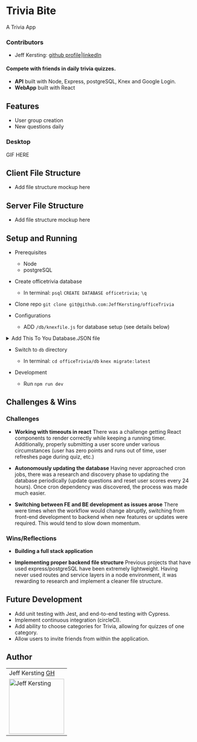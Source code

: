 # Trivia Bite
A Trivia App

### Contributors
- Jeff Kersting: [github profile](https://github.com/JeffKersting/)|[linkedIn](https://www.linkedin.com/in/jeff-kersting/)


#### Compete with friends in daily trivia quizzes.
- **API** built with Node, Express, postgreSQL, Knex and Google Login.
- **WebApp** built with React 


## Features
- User group creation
- New questions daily


### Desktop
GIF HERE


## Client File Structure 
  
- Add file structure mockup here

## Server File Structure 
 
- Add file structure mockup here

## Setup and Running
- Prerequisites
  - Node
  - postgreSQL

- Create officetrivia database
  - In terminal: 
      `psql`
      `CREATE DATABASE officetrivia;`
      `\q`

- Clone repo `git clone git@github.com:JeffKersting/officeTrivia`

- Configurations
  - ADD `/db/knexfile.js` for database setup (see details below)

<details>
  <Summary>Add This To You Database.JSON file</summary>
    <code>
      {
        development: {
          client: 'pg',
          connection: {
            host: 'localhost',
            database: 'officetrivia',
        },
        pool: {
          min: 2,
          max: 10
        },
        migrations: {
          tableName: 'knex_migrations'
        }
      }
  </code>
</details>

- Switch to `db` directory 
  - In terminal:
    `cd officeTrivia/db`
    `knex migrate:latest`

- Development
  - Run `npm run dev`

## Challenges & Wins
### Challenges
- **Working with timeouts in react** There was a challenge getting React components to render correctly while keeping a running timer. Additionally, properly submitting a user score under various circumstances (user has zero points and runs out of time, user refreshes page during quiz, etc.)

- **Autonomously updating the database** Having never approached cron jobs, there was a research and discovery phase to updating the database periodically (update questions and reset user scores every 24 hours). Once cron dependency was discovered, the process was made much easier.

- **Switching between FE and BE development as issues arose** There were times when the workflow would change abruptly, switching from front-end development to backend when new features or updates were required. This would tend to slow down momentum. 

### Wins/Reflections
- **Building a full stack application** 

- **Implementing proper backend file structure** Previous projects that have used express/postgreSQL have been extremely lightweight. Having never used routes and service layers in a node environment, it was rewarding to research and implement a cleaner file structure. 


## Future Development
- Add unit testing with Jest, and end-to-end testing with Cypress.
- Implement continuous integration (circleCI).
- Add ability to choose categories for Trivia, allowing for quizzes of one category.
- Allow users to invite friends from within the application.

## Author
<table>
    <tr>
        <td> Jeff Kersting <a href="https://github.com/JeffKersting">GH</a></td>
    </tr>
   <td><img src="https://avatars.githubusercontent.com/u/69732297?v=4" alt="Jeff Kersting" width="150" height="auto" /></td>
</table>
